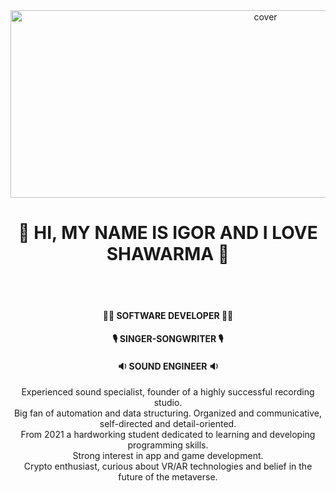 <div align="center">
<img width="800pxl" height = "300pxl" src="https://media4.giphy.com/media/lovPEehUzdQRi1bgKk/giphy.gif?cid=6c09b952frrbu9kcwkj0c5562ms9w2n35h8kkihqfw2ag1cw&rid=giphy.gif&ct=s?h=257&la=en&w=759&hash=7EDF5B29736E43CAB153AEA504773656C3230C43" alt="cover" />
</div>

<div align="center">
<h1><b>🌯 HI, MY NAME IS IGOR AND I LOVE SHAWARMA 🌯</b></h1>
</div>
 <br> <br>
<div align="center">
<h4><b>👨‍💻 SOFTWARE DEVELOPER 👨‍💻</b></h4>
</div>
<div align="center">
<h4><b>🎙️ SINGER-SONGWRITER 🎙️</b></h4>
</div>
<div align="center">
<h4><b>🔉 SOUND ENGINEER 🔉</b></h4>
</div>




<div align="center">
Experienced sound specialist, founder of a highly successful recording studio. <br>
  Big fan of automation and data structuring. Organized and communicative, self-directed and detail-oriented. <br>
  From 2021 a hardworking student dedicated to learning and developing programming skills. <br>
  Strong interest in app and game development. <br>
  Crypto enthusiast, curious about VR/AR technologies and belief in the future of the metaverse. <br>
</div>

